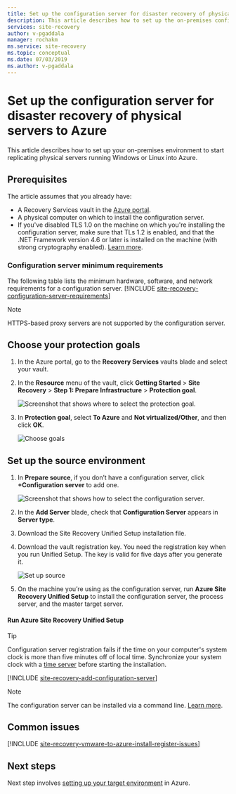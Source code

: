 ```yaml
---
title: Set up the configuration server for disaster recovery of physical servers to Azure using Azure Site Recovery | Microsoft Docs'
description: This article describes how to set up the on-premises configuration server for disaster recovery of on-premises physical servers to Azure.
services: site-recovery
author: v-pgaddala
manager: rochakm
ms.service: site-recovery
ms.topic: conceptual
ms.date: 07/03/2019
ms.author: v-pgaddala
---
```


# Set up the configuration server for disaster recovery of physical servers to Azure

This article describes how to set up your on-premises environment to start replicating physical servers running Windows or Linux into Azure.

## Prerequisites

The article assumes that you already have:
- A Recovery Services vault in the [Azure portal](https://portal.azure.com "Azure portal").
- A physical computer on which to install the configuration server.
- If you've disabled TLS 1.0 on the machine on which you're installing the configuration server, make sure that TLs 1.2 is enabled, and that the .NET Framework version 4.6 or later is installed on the machine (with strong cryptography enabled). [Learn more](https://support.microsoft.com/help/4033999/how-to-resolve-azure-site-recovery-agent-issues-after-disabling-tls-1).

### Configuration server minimum requirements
The following table lists the minimum hardware, software, and network requirements for a configuration server.
[!INCLUDE [site-recovery-configuration-server-requirements](../../includes/site-recovery-configuration-and-scaleout-process-server-requirements.md)]

> [!NOTE]
> HTTPS-based proxy servers are not supported by the configuration server.

## Choose your protection goals

1. In the Azure portal, go to the **Recovery Services** vaults blade and select your vault.
2. In the **Resource** menu of the vault, click **Getting Started** > **Site Recovery** > **Step 1: Prepare Infrastructure** > **Protection goal**.

    ![Screenshot that shows where to select the protection goal.](./media/physical-azure-set-up-source/choose-goals.png)
3. In **Protection goal**, select **To Azure** and **Not virtualized/Other**, and then click **OK**.

    ![Choose goals](./media/physical-azure-set-up-source/physical-protection-goal.png)

## Set up the source environment

1. In **Prepare source**, if you don’t have a configuration server, click **+Configuration server** to add one.

   ![Screenshot that shows how to select the configuration server.](./media/physical-azure-set-up-source/plus-config-srv.png)
2. In the **Add Server** blade, check that **Configuration Server** appears in **Server type**.
4. Download the Site Recovery Unified Setup installation file.
5. Download the vault registration key. You need the registration key when you run Unified Setup. The key is valid for five days after you generate it.

	![Set up source](./media/physical-azure-set-up-source/set-source2.png)
6. On the machine you’re using as the configuration server, run **Azure Site Recovery Unified Setup** to install the configuration server, the process server, and the master target server.

#### Run Azure Site Recovery Unified Setup

> [!TIP]
> Configuration server registration fails if the time on your computer's system clock is more than five minutes off of local time. Synchronize your system clock with a [time server](/windows-server/networking/windows-time-service/windows-time-service-top) before starting the installation.

[!INCLUDE [site-recovery-add-configuration-server](../../includes/site-recovery-add-configuration-server.md)]

> [!NOTE]
> The configuration server can be installed via a command line. [Learn more](physical-manage-configuration-server.md#install-from-the-command-line).


## Common issues

[!INCLUDE [site-recovery-vmware-to-azure-install-register-issues](../../includes/site-recovery-vmware-to-azure-install-register-issues.md)]


## Next steps

Next step involves [setting up your target environment](physical-azure-set-up-target.md) in Azure.

